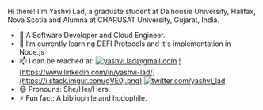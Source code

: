Hi there! I'm Yashvi Lad, a graduate student at Dalhousie University, Halifax, Nova Scotia and Alumna at CHARUSAT University, Gujarat, India.
- 🔭 A Software Developer and Cloud Engineer. 
- 🌱 I’m currently learning DEFI Protocols and it's implementation in Node.js
- 📫 I can be reached at:
      <a href="mailto:yashvi.lad@gmail.com">![yashvi.lad@gmail.com](https://img.shields.io/badge/Gmail-D14836?logo=gmail&logoColor=white)</a>
      <a href="https://www.linkedin.com/in/yashvi-lad/">![https://www.linkedin.com/in/yashvi-lad/](https://i.stack.imgur.com/gVE0j.png)</a>
      <a href="https://twitter.com/yashvi_lad">![twitter.com/yashvi_lad](https://img.shields.io/badge/Twitter-1DA1F2?logo=twitter&logoColor=white)</a>
- 😄 Pronouns: She/Her/Hers
- ⚡ Fun fact: A bibliophile and hodophile.
